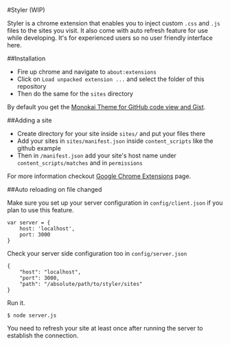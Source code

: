 #Styler (WIP)

Styler is a chrome extension that enables you to inject custom `.css` and `.js` files to the sites you visit. It also come with auto refresh feature for use while developing.
It's for experienced users so no user friendly interface here.

##Installation
- Fire up chrome and navigate to `about:extensions`
- Click on `Load unpacked extension ...` and select the folder of this repository
- Then do the same for the `sites` directory

By default you get the [Monokai Theme for GitHub code view and Gist](https://gist.github.com/3716262).

##Adding a site
- Create directory for your site inside `sites/` and put your files there
- Add your sites in `sites/manifest.json` inside `content_scripts` like the github example
- Then in `/manifest.json` add your site's host name under `content_scripts/matches` and in `permissions`

For more information checkout [Google Chrome Extensions](http://developer.chrome.com/extensions/getstarted.html) page.

##Auto reloading on file changed

Make sure you set up your server configuration in `config/client.json` if you plan to use this feature.
    
    var server = {
        host: 'localhost',
        port: 3000
    }

Check your server side configuration too in `config/server.json`

    {
        "host": "localhost",
        "port": 3000,
        "path": "/absolute/path/to/styler/sites"
    }
    
Run it.

    $ node server.js
    
You need to refresh your site at least once after running the server to establish the connection.
